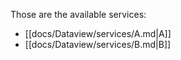 Those are the available services:

- [[docs/Dataview/services/A.md|A]]
- [[docs/Dataview/services/B.md|B]]



